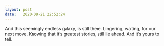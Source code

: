 ```yaml
---
layout: post
date:   2020-09-21 22:52:24
---
```


And this seemingly endless galaxy, is still there. Lingering, waiting, for our next move. Knowing that it’s greatest stories, still lie ahead. And it’s yours to tell.